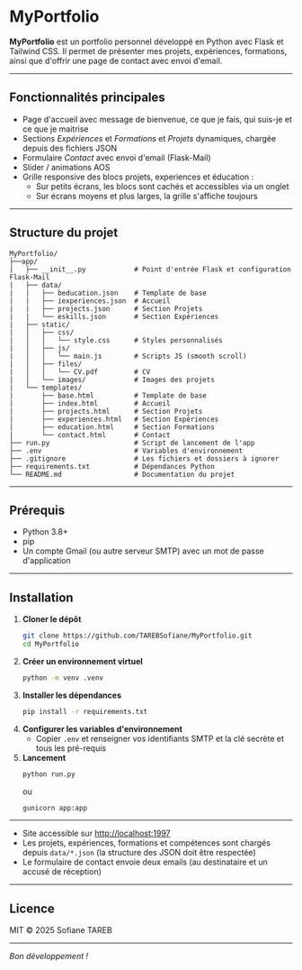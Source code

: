 # MyPortfolio

**MyPortfolio** est un portfolio personnel développé en Python avec Flask et Tailwind CSS. Il permet de présenter mes projets, expériences, formations, ainsi que d'offrir une page de contact avec envoi d'email.

---

## Fonctionnalités principales

- Page d'accueil avec message de bienvenue, ce que je fais, qui suis-je et ce que je maitrise
- Sections _Expériences_ et _Formations_ et _Projets_ dynamiques, chargée depuis des fichiers JSON
- Formulaire _Contact_ avec envoi d'email (Flask-Mail)
- Slider / animations AOS
- Grille responsive des blocs projets, experiences et éducation :
  - Sur petits écrans, les blocs sont cachés et accessibles via un onglet
  - Sur écrans moyens et plus larges, la grille s'affiche toujours

---

## Structure du projet

```
MyPortfolio/
├──app/
|   ├── __init__.py            # Point d'entrée Flask et configuration Flask-Mail
|   ├── data/
|   |   ├── beducation.json    # Template de base
|   |   ├── iexperiences.json  # Accueil
|   |   ├── projects.json      # Section Projets
|   |   └── eskills.json       # Section Expériences
|   ├── static/
|   │   ├── css/
|   │   │   └── style.css      # Styles personnalisés
|   │   ├── js/
|   │   │   └── main.js        # Scripts JS (smooth scroll)
|   │   ├── files/
|   │   │   └── CV.pdf         # CV
|   │   └── images/            # Images des projets
|   └── templates/
|       ├── base.html          # Template de base
|       ├── index.html         # Accueil
|       ├── projects.html      # Section Projets
|       ├── experiences.html   # Section Expériences
|       ├── education.html     # Section Formations
|       └── contact.html       # Contact
├── run.py                     # Script de lancement de l'app
├── .env                       # Variables d'environnement
├── .gitignore                 # Les fichiers et dossiers à ignorer
├── requirements.txt           # Dépendances Python
└── README.md                  # Documentation du projet
```

---

## Prérequis

- Python 3.8+
- pip
- Un compte Gmail (ou autre serveur SMTP) avec un mot de passe d'application

---

## Installation

1. **Cloner le dépôt**
   ```bash
   git clone https://github.com/TAREBSofiane/MyPortfolio.git
   cd MyPortfolio
   ```
2. **Créer un environnement virtuel**
   ```bash
   python -m venv .venv
   ```
3. **Installer les dépendances**
   ```bash
   pip install -r requirements.txt
   ```
4. **Configurer les variables d'environnement**
   - Copier `.env` et renseigner vos identifiants SMTP et la clé secrète et tous les pré-requis
3. **Lancement**
   ```bash
   python run.py
   ```
   ou
   ```bash
   gunicorn app:app
   ```
---

- Site accessible sur <http://localhost:1997>
- Les projets, expériences, formations et compétences sont chargés depuis `data/*.json` (la structure des JSON doit être respectée)
- Le formulaire de contact envoie deux emails (au destinataire et un accusé de réception)

---

## Licence

MIT © 2025 Sofiane TAREB

---

*Bon développement !*
